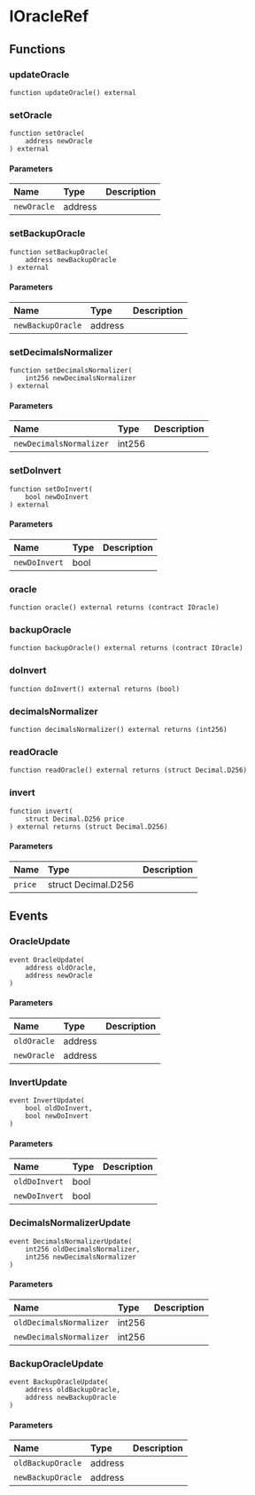 # IOracleRef

## Functions

### updateOracle

```solidity
function updateOracle() external
```

### setOracle

```solidity
function setOracle(
    address newOracle
) external
```

#### Parameters

| Name | Type | Description |
| :--- | :--- | :---------- |
| `newOracle` | address |  |

### setBackupOracle

```solidity
function setBackupOracle(
    address newBackupOracle
) external
```

#### Parameters

| Name | Type | Description |
| :--- | :--- | :---------- |
| `newBackupOracle` | address |  |

### setDecimalsNormalizer

```solidity
function setDecimalsNormalizer(
    int256 newDecimalsNormalizer
) external
```

#### Parameters

| Name | Type | Description |
| :--- | :--- | :---------- |
| `newDecimalsNormalizer` | int256 |  |

### setDoInvert

```solidity
function setDoInvert(
    bool newDoInvert
) external
```

#### Parameters

| Name | Type | Description |
| :--- | :--- | :---------- |
| `newDoInvert` | bool |  |

### oracle

```solidity
function oracle() external returns (contract IOracle)
```

### backupOracle

```solidity
function backupOracle() external returns (contract IOracle)
```

### doInvert

```solidity
function doInvert() external returns (bool)
```

### decimalsNormalizer

```solidity
function decimalsNormalizer() external returns (int256)
```

### readOracle

```solidity
function readOracle() external returns (struct Decimal.D256)
```

### invert

```solidity
function invert(
    struct Decimal.D256 price
) external returns (struct Decimal.D256)
```

#### Parameters

| Name | Type | Description |
| :--- | :--- | :---------- |
| `price` | struct Decimal.D256 |  |

## Events

### OracleUpdate

```solidity
event OracleUpdate(
    address oldOracle,
    address newOracle
)
```

#### Parameters

| Name | Type | Description |
| :--- | :--- | :---------- |
| `oldOracle` | address |  |
| `newOracle` | address |  |
### InvertUpdate

```solidity
event InvertUpdate(
    bool oldDoInvert,
    bool newDoInvert
)
```

#### Parameters

| Name | Type | Description |
| :--- | :--- | :---------- |
| `oldDoInvert` | bool |  |
| `newDoInvert` | bool |  |
### DecimalsNormalizerUpdate

```solidity
event DecimalsNormalizerUpdate(
    int256 oldDecimalsNormalizer,
    int256 newDecimalsNormalizer
)
```

#### Parameters

| Name | Type | Description |
| :--- | :--- | :---------- |
| `oldDecimalsNormalizer` | int256 |  |
| `newDecimalsNormalizer` | int256 |  |
### BackupOracleUpdate

```solidity
event BackupOracleUpdate(
    address oldBackupOracle,
    address newBackupOracle
)
```

#### Parameters

| Name | Type | Description |
| :--- | :--- | :---------- |
| `oldBackupOracle` | address |  |
| `newBackupOracle` | address |  |

